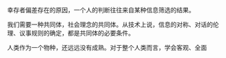 幸存者偏差存在的原因，一个人的判断往往来自某种信息筛选的结果。

我们需要一种共同体，社会理念的共同体。从技术上说，信息的对称、对话的伦理、议事规则的确定，都是共同体的必要条件。

人类作为一个物种，还远远没有成熟。对于整个人类而言，学会客观、全面